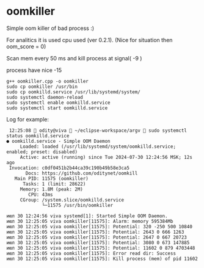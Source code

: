 # oomkiller
Simple oom killer of bad process :) 

For analitics it is used cpu used (ver 0.2.1). (Nice for situation then oom_score = 0)

Scan mem every 50 ms and kill process at signal( -9 )

process have nice -15

```
g++ oomkiller.cpp -o oomkiller
sudo cp oomkiller /usr/bin
sudo cp oomkilld.service /usr/lib/systemd/system/
sudo systemctl daemon-reload
sudo systemctl enable oomkilld.service
sudo systemctl start oomkilld.service
```

Log for example:
```
 12:25:08  odity@viva  ~/eclipse-workspace/argv  sudo systemctl status oomkilld.service
● oomkilld.service - Simple OOM Daemon
     Loaded: loaded (/usr/lib/systemd/system/oomkilld.service; enabled; preset: disabled)
     Active: active (running) since Tue 2024-07-30 12:24:56 MSK; 12s ago
 Invocation: c0df0451b2b44ca39c190b49b58e3ca5
       Docs: https://github.com/oditynet/oomkill
   Main PID: 11575 (oomkiller)
      Tasks: 1 (limit: 28622)
     Memory: 1.8M (peak: 2M)
        CPU: 43ms
     CGroup: /system.slice/oomkilld.service
             └─11575 /usr/bin/oomkiller

июл 30 12:24:56 viva systemd[1]: Started Simple OOM Daemon.
июл 30 12:25:05 viva oomkiller[11575]: Alarm: memory 595384Mb
июл 30 12:25:05 viva oomkiller[11575]: Potential: 320 -250 500 10840
июл 30 12:25:05 viva oomkiller[11575]: Potential: 2643 0 666 1263
июл 30 12:25:05 viva oomkiller[11575]: Potential: 2647 0 667 20723
июл 30 12:25:05 viva oomkiller[11575]: Potential: 3080 0 673 147885
июл 30 12:25:05 viva oomkiller[11575]: Potential: 11602 0 879 4703448
июл 30 12:25:05 viva oomkiller[11575]: Error read dir: Success
июл 30 12:25:05 viva oomkiller[11575]: Kill process (mem) of pid 11602
```
